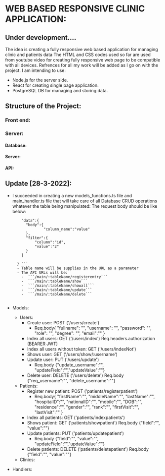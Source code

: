 # WEB BASED RESPONSIVE CLINIC APPLICATION:
## Under development....

The idea is creating a fully responsive web based application for managing clinic and patients data
The HTML and CSS codes used so far are used from youtube video for creating fully responsive web page to be compatible with all devices.
Refrences for all my work will be added as I go on with the project.
I am intending to use:
- Node.js for the server side.
- React for creating single page application.
- PostgreSQL DB for managing and storing data.


## Structure of the Project:
### Front end:

### Server:
#### Database:
#### Server:
#### API:
## Update [28-3-2022]:
  - I succeeded in creating a new models_functions.ts file and main_handler.ts file that will take care of all Database CRUD operations whatever the table being manipulated:
    The request body should be like below:
    ``` {
        "data":{
          "body":{
                  "column_name":"value"
          },
          "filter":{
              "column":"id",
              "value":"2"
          }     
        }

      } ```
      - Table name will be supplies in the URL as a parameter
      - The API URLs will be:
        -  ```/main/:tableName/registerentry```
        -  ```/main/:tableName/show```
        -  ```/main/:tableName/showall```
        -  ```/main/:tableName/update```
        -  ```/main/:tableName/delete```


- Models:
    - Users:
        - Create user: POST ('/users/create')
            - Req.body{
                "fullname": "",
                "username": "",
                "password": "",
                "role": "",
                "degree": "",
                "email":""
                }
        - Index all users: GET ('/users/index') Req.headers.authorization (BEARER JWT)
        - Index all users without token: GET ('/users/indexNot')
        - Shows user: GET ('/users/show/:username')  
        - Update user: PUT ('/users/update')
          - Req.body {"update_username":"", "updateField":"","updateValue":""}
        - Delete user: DELETE ('/users/delete') Req.body {"req_username":"", "delete_username":""}
    - Patients:
        - Register new patient: POST ('patients/registerpatient')
            - Req.body{
              "firstName":"",
              "middleName":"",
              "lastName":"",
              "hospitalID":"",
              "nationalID":"",
              "mobile":"",
              "DOB":"",
              "residence":"",
              "gender":"",
              "rank":"",
              "firstVisit":"",
              "lastVisit":""
            }
        - Index all patients: GET ('patients/indexpatients')
        - Shows patient: GET ('patients/showpatient') Req.body {"field":"", "value":""}
        - Update patients: PUT ('patients/updatepatient')
          - Req.body {"field":"", "value":"", "updateField":"","updateValue":""}
        - Delete patients: DELETE ('patients/deletepatient') Req.body {"field":"", "value":""}
    - Clinics:


- Handlers:
